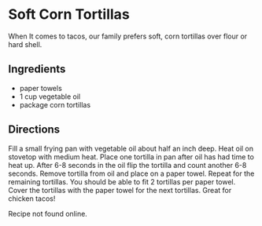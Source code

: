 Soft Corn Tortillas
===================
When It comes to tacos, our family prefers soft, corn tortillas over flour or hard shell. 

Ingredients
-----------
* paper towels
* 1 cup vegetable oil
* package corn tortillas

Directions
----------
Fill a small frying pan with vegetable oil about half an inch deep. Heat oil on stovetop with medium heat. Place one tortilla in pan after oil has had time to heat up. After 6-8 seconds in the oil flip the tortilla and count another 6-8 seconds. Remove tortilla from oil and place on a paper towel. Repeat for the remaining tortillas. You should be able to fit 2 tortillas per paper towel. Cover the tortillas with the paper towel for the next tortillas. Great for chicken tacos!


Recipe not found online.